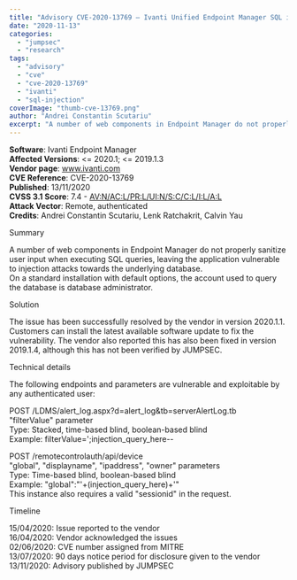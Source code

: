 ```yaml
---
title: "Advisory CVE-2020-13769 – Ivanti Unified Endpoint Manager SQL injection"
date: "2020-11-13"
categories: 
  - "jumpsec"
  - "research"
tags: 
  - "advisory"
  - "cve"
  - "cve-2020-13769"
  - "ivanti"
  - "sql-injection"
coverImage: "thumb-cve-13769.png"
author: "Andrei Constantin Scutariu"
excerpt: "A number of web components in Endpoint Manager do not properly sanitize user input when executing SQL queries, leaving the application vulnerable to injection attacks towards the underlying database. On a standard installation with default options, the account used to query the database is database administrator."
---
```


**Software**: Ivanti Endpoint Manager  
**Affected Versions**: <= 2020.1; <= 2019.1.3  
**Vendor page**: www.ivanti.com  
**CVE Reference**: CVE-2020-13769  
**Published**: 13/11/2020  
**CVSS 3.1 Score**: 7.4 - [AV:N/AC:L/PR:L/UI:N/S:C/C:L/I:L/A:L](https://nvd.nist.gov/vuln-metrics/cvss/v3-calculator?vector=AV:N/AC:L/PR:L/UI:N/S:C/C:L/I:L/A:L&version=3.1)  
**Attack Vector**: Remote, authenticated  
**Credits**: Andrei Constantin Scutariu, Lenk Ratchakrit, Calvin Yau

Summary

A number of web components in Endpoint Manager do not properly sanitize user input when executing SQL queries, leaving the application vulnerable to injection attacks towards the underlying database.  
On a standard installation with default options, the account used to query the database is database administrator.

Solution

The issue has been successfully resolved by the vendor in version 2020.1.1. Customers can install the latest available software update to fix the vulnerability. The vendor also reported this has also been fixed in version 2019.1.4, although this has not been verified by JUMPSEC.

Technical details

The following endpoints and parameters are vulnerable and exploitable by any authenticated user:

POST /LDMS/alert\_log.aspx?d=alert\_log&tb=serverAlertLog.tb  
"filterValue" parameter  
Type: Stacked, time-based blind, boolean-based blind  
Example: filterValue=';injection\_query\_here--

POST /remotecontrolauth/api/device  
"global", "displayname", "ipaddress", "owner" parameters  
Type: Time-based blind, boolean-based blind  
Example: "global":"'+(injection\_query\_here)+'"  
This instance also requires a valid "sessionid" in the request.

Timeline

15/04/2020: Issue reported to the vendor  
16/04/2020: Vendor acknowledged the issues  
02/06/2020: CVE number assigned from MITRE  
13/07/2020: 90 days notice period for disclosure given to the vendor  
13/11/2020: Advisory published by JUMPSEC
